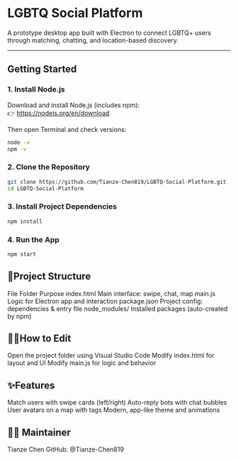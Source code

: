 # LGBTQ Social Platform

A prototype desktop app built with Electron to connect LGBTQ+ users through matching, chatting, and location-based discovery.

---

## Getting Started


### 1. Install Node.js

Download and install Node.js (includes npm):  
👉 https://nodejs.org/en/download

Then open Terminal and check versions:

```bash
node -v
npm -v
```

### 2. Clone the Repository

```bash
git clone https://github.com/Tianze-Chen819/LGBTQ-Social-Platform.git
cd LGBTQ-Social-Platform
```

### 3. Install Project Dependencies

``` bash
npm install
```
### 4. Run the App

```bash
npm start
```



## 📁Project Structure

File Folder	    Purpose
index.html	    Main interface: swipe, chat, map
main.js	        Logic for Electron app and interaction
package.json	  Project config: dependencies & entry file
node_modules/	  Installed packages (auto-created by npm)

## 🧑‍💻How to Edit

Open the project folder using Visual Studio Code
Modify index.html for layout and UI
Modify main.js for logic and behavior

## ✨Features

Match users with swipe cards (left/right)
Auto-reply bots with chat bubbles
User avatars on a map with tags
Modern, app-like theme and animations

## 🙋‍♂️ Maintainer
Tianze Chen
GitHub: @Tianze-Chen819
